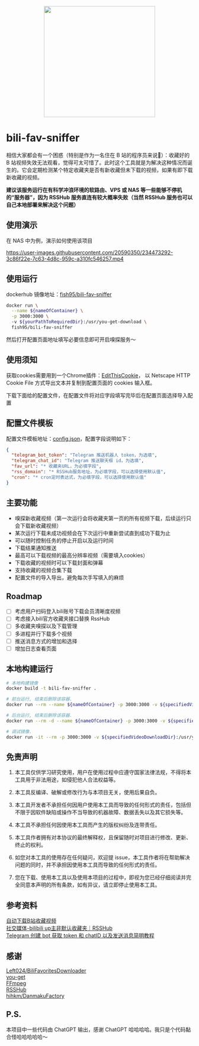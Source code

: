 <div align=center>
<img src="https://github.com/BarryLiu1995/bili-fav-sniffer/assets/20590350/d4554851-ec3a-4b8c-af7e-a81f4e59aefe" width="300" height="300"/>
</div>

# bili-fav-sniffer
相信大家都会有一个困惑（特别是作为一名住在 B 站的程序员来说🤣）：收藏好的 B 站视频失效无法观看，觉得可太可惜了。此时这个工具就是为解决这种情况而诞生的。它会定期检测某个特定收藏夹是否有新收藏但未下载的视频，如果有即下载新收藏的视频。

**建议该服务运行在有科学冲浪环境的软路由、VPS 或 NAS 等一些能够不停机的“服务器”，因为 RSSHub 服务直连有较大概率失败（当然 RSSHub 服务也可以自己本地部署来解决这个问题）**

## 使用演示
在 NAS 中为例，演示如何使用该项目

https://user-images.githubusercontent.com/20590350/234473292-3c86f22e-7c63-4d8c-959c-a310fc546257.mp4


## 使用运行
dockerhub 镜像地址：[fish95/bili-fav-sniffer](https://hub.docker.com/r/fish95/bili-fav-sniffer)
```bash
docker run \
  --name ${nameOfContainer} \
  -p 3000:3000 \             
  -v ${yourPathToRequiredDir}:/usr/you-get-download \
  fish95/bili-fav-sniffer
```
然后打开配置页面地址填写必要信息即可开启嗅探服务～

## 使用须知

获取cookies需要用到一个Chrome插件：[EditThisCookie](https://chrome.google.com/webstore/detail/editthiscookie/fngmhnnpilhplaeedifhccceomclgfbg)，
以 Netscape HTTP Cookie File 方式导出文本并复制到配置页面的 cookies 输入框。

下载下面给的配置文件，在配置文件将对应字段填写完毕后在配置页面选择导入配置

## 配置文件模板
配置文件模板地址：[config.json](https://github.com/BarryLiu1995/bili-fav-sniffer/blob/main/template/config.json)，配置字段说明如下：
```json
{
  "telegram_bot_token": "Telegram 推送机器人 token，为选填",
  "telegram_chat_id": "Telegram 推送聊天框 id，为选填",
  "fav_url": "* 收藏夹URL，为必填字段",
  "rss_domain": "* RSSHub服务地址，为必填字段，可以选择使用默认值",
  "cron": "* cron定时表达式，为必填字段，可以选择使用默认值"
}
```

## 主要功能
- 嗅探新收藏视频（第一次运行会将收藏夹第一页的所有视频下载，后续运行只会下载新收藏视频）
- 某次运行下载未成功视频会在下次运行中重新尝试直到成功下载为止
- 可以随时控制任务的停止开启以及运行时间
- 下载结果通知推送
- 最高可以下载视频的最高分辨率视频（需要填入cookies）
- 下载收藏的视频时可以下载封面和弹幕
- 支持收藏的视频合集下载
- 配置文件的导入导出，避免每次手写填入的麻烦

## Roadmap
- [ ] 考虑用户扫码登入bili账号下载会员清晰度视频
- [ ] 考虑接入bili官方收藏夹接口替换 RssHub
- [ ] 多收藏夹嗅探以及下载管理
- [ ] 多进程并行下载多个视频
- [ ] 推送消息方式的增加和选择
- [ ] 增加日志查看页面

## 本地构建运行
```bash
# 本地构建镜像
docker build -t bili-fav-sniffer .

# 前台运行, 结束后删除该容器.
docker run --rm --name ${nameOfContainer} -p 3000:3000 -v ${specifiedVideoDownloadDir}:/usr/you-get-download bili-fav-sniffer

# 后台运行, 结束后删除该容器.
docker run --rm -d --name ${nameOfContainer} -p 3000:3000 -v ${specifiedVideoDownloadDir}:/usr/you-get-download bili-fav-sniffer

# 调试镜像.
docker run -it --rm -p 3000:3000 -v ${specifiedVideoDownloadDir}:/usr/you-get-download bili-fav-sniffer /bin/bash
```

## 免责声明
1. 本工具仅供学习研究使用，用户在使用过程中应遵守国家法律法规，不得将本工具用于非法用途，如侵犯他人合法权益等。

2. 本工具反编译、破解或修改行为与本项目无关，使用后果自负。

3. 本工具开发者不承担任何因用户使用本工具而导致的任何形式的责任，包括但不限于因软件缺陷或操作不当导致的机器故障、数据丢失以及其它损失等。

4. 本工具不承担任何因使用本工具而产生的版权纠纷及连带责任。

5. 本工具作者拥有对本协议的最终解释权，且保留随时对项目进行修改、更新、终止的权利。

6. 如您对本工具的使用存在任何疑问，欢迎提 issue，本工具作者将在帮助解决问题的同时，并不承担因使用本工具而导致的任何形式的责任。

7. 您在下载、使用本工具以及使用本项目的过程中，即视为您已经仔细阅读并完全同意本声明的所有条款，如有异议，请立即停止使用本工具。

## 参考资料
[自动下载B站收藏视频](https://blog.left.pink/archives/3073)\
[社交媒体-bilibili up主非默认收藏夹｜RSSHub](https://docs.rsshub.app/social-media.html#bilibili-up-zhu-fei-mo-ren-shou-cang-jia)\
[Telegram 创建 bot 获取 token 和 chatID 以及发送消息简明教程](https://hellodk.cn/post/743)

## 感谢
[Left024/BiliFavoritesDownloader](https://github.com/Left024/BiliFavoritesDownloader)\
[you-get](https://github.com/soimort/you-get)\
[FFmpeg](https://github.com/FFmpeg/FFmpeg)\
[RSSHub](https://github.com/DIYgod/RSSHub)\
[hihkm/DanmakuFactory](https://github.com/hihkm/DanmakuFactory)

## P.S.
本项目中一些代码由 ChatGPT 输出，感谢 ChatGPT 哈哈哈哈。我只是个代码黏合怪哈哈哈哈哈～


